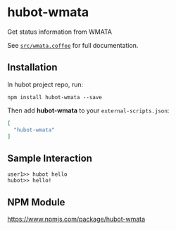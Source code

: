 # hubot-wmata

Get status information from WMATA

See [`src/wmata.coffee`](src/wmata.coffee) for full documentation.

## Installation

In hubot project repo, run:

`npm install hubot-wmata --save`

Then add **hubot-wmata** to your `external-scripts.json`:

```json
[
  "hubot-wmata"
]
```

## Sample Interaction

```
user1>> hubot hello
hubot>> hello!
```

## NPM Module

https://www.npmjs.com/package/hubot-wmata
